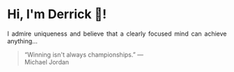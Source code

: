 # Hi, I'm Derrick 👋!
<p align="justify">I admire uniqueness and believe that a clearly focused mind can achieve anything...</p> 
<!-- #quote-start -->
<blockquote>&ldquo;Winning isn't always championships.&rdquo; &mdash; <footer>Michael Jordan</footer></blockquote>
<!-- #quote-end -->
